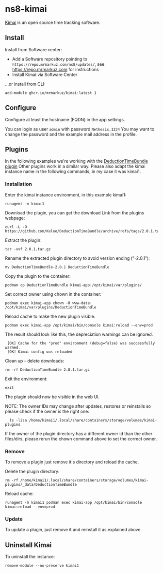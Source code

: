 # ns8-kimai

[Kimai](https://www.kimai.org/) is an open source time tracking software.

## Install

Install from Software center:

  - Add a Software repository pointing to `https://repo.mrmarkuz.com/ns8/updates/`, see https://repo.mrmarkuz.com for instructions
  - Install Kimai via Software Center

...or install from CLI:

    add-module ghcr.io/mrmarkuz/kimai:latest 1

## Configure

Configure at least the hostname (FQDN) in the app settings.

You can login as user `admin` with password `Nethesis,1234`
You may want to change the password and the example mail address in the profile.

## Plugins

In the following examples we're working with the [DeductionTimeBundle plugin](https://www.kimai.org/store/keleo-deduction-time-bundle.html)
Other plugins work in a similar way.
Please also adapt the kimai instance name in the following commands, in my case it was kimai1.

### Installation

Enter the kimai instance environment, in this example kimai1:

    runagent -m kimai1

Download the plugin, you can get the download Link from the plugins webpage:

    curl -L -O https://github.com/Keleo/DeductionTimeBundle/archive/refs/tags/2.0.1.tar.gz

Extract the plugin:

    tar -xvf 2.0.1.tar.gz

Rename the extracted plugin directory to avoid version ending ("-2.0.1"):

    mv DeductionTimeBundle-2.0.1 DeductionTimeBundle

Copy the plugin to the container:

    podman cp DeductionTimeBundle kimai-app:/opt/kimai/var/plugins/

Set correct owner using chown in the container:

    podman exec kimai-app chown -R www-data: /opt/kimai/var/plugins/DeductionTimeBundle

Reload cache to make the new plugin visible:

    podman exec kimai-app /opt/kimai/bin/console kimai:reload --env=prod

The result should look like this, the depreciation warnings can be ignored.

```
 [OK] Cache for the "prod" environment (debug=false) was successfully warmed.   
 [OK] Kimai config was reloaded
```

Clean up - delete downloads:

    rm -rf DeductionTimeBundle 2.0.1.tar.gz

Exit the environment:
    
    exit

The plugin should now be visible in the web UI.

NOTE: The owner IDs may change after updates, restores or reinstalls so please check if the owner is the right one:

      ls -lisa /home/kimai1/.local/share/containers/storage/volumes/kimai-plugins

If the owner of the plugin directory has a different owner id than the other files/dirs, please rerun the chown command above to set the correct owner.

### Remove

To remove a plugin just remove it's directory and reload the cache.

Delete the plugin directory:

    rm -rf /home/kimai1/.local/share/containers/storage/volumes/kimai-plugins/_data/DeductionTimeBundle

Reload cache:
    
    runagent -m kimai1 podman exec kimai-app /opt/kimai/bin/console kimai:reload --env=prod

### Update

To update a plugin, just remove it and reinstall it as explained above.

## Uninstall Kimai

To uninstall the instance:

    remove-module --no-preserve kimai1
